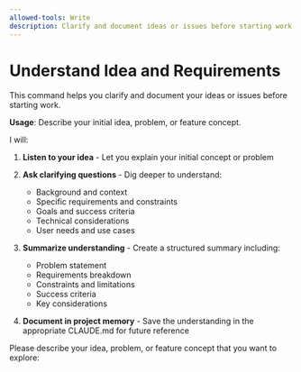 ```yaml
---
allowed-tools: Write
description: Clarify and document ideas or issues before starting work
---
```


# Understand Idea and Requirements

This command helps you clarify and document your ideas or issues before starting work.

**Usage**: Describe your initial idea, problem, or feature concept.

I will:

1. **Listen to your idea** - Let you explain your initial concept or problem
2. **Ask clarifying questions** - Dig deeper to understand:

   - Background and context
   - Specific requirements and constraints
   - Goals and success criteria
   - Technical considerations
   - User needs and use cases

3. **Summarize understanding** - Create a structured summary including:

   - Problem statement
   - Requirements breakdown
   - Constraints and limitations
   - Success criteria
   - Key considerations

4. **Document in project memory** - Save the understanding in the appropriate CLAUDE.md for future reference

Please describe your idea, problem, or feature concept that you want to explore:
